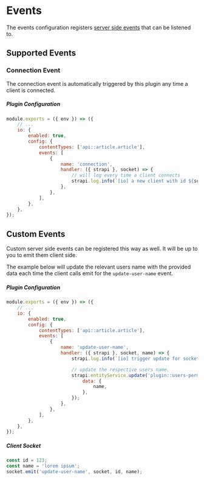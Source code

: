 # Events

The events configuration registers [server side events](https://socket.io/docs/v4/server-api/#events) that can be listened to.

## Supported Events

### Connection Event

The connection event is automatically triggered by this plugin any time a client is connected.

##### Plugin Configuration

```js
module.exports = ({ env }) => ({
	// ...
	io: {
		enabled: true,
		config: {
			contentTypes: ['api::article.article'],
			events: [
				{
					name: 'connection',
					handler: ({ strapi }, socket) => {
						// will log every time a client connects
						strapi.log.info(`[io] a new client with id ${socket.id} has connected`);
					},
				},
			],
		},
	},
});
```

## Custom Events

Custom server side events can be registered this way as well. It will be up to you to emit them client side.

The example below will update the relevant users name with the provided data each time the client calls emit for the `update-user-name` event.

##### Plugin Configuration

```js
module.exports = ({ env }) => ({
	// ...
	io: {
		enabled: true,
		config: {
			contentTypes: ['api::article.article'],
			events: [
				{
					name: 'update-user-name',
					handler: ({ strapi }, socket, name) => {
						strapi.log.info(`[io] trigger update for socket ${socket.id}.`);

						// update the respective users name.
						strapi.entityService.update('plugin::users-permissions.user', id, {
							data: {
								name,
							},
						});
					},
				},
			],
		},
	},
});
```

##### Client Socket

```js
const id = 123;
const name = 'lorem ipsum';
socket.emit('update-user-name', socket, id, name);
```
